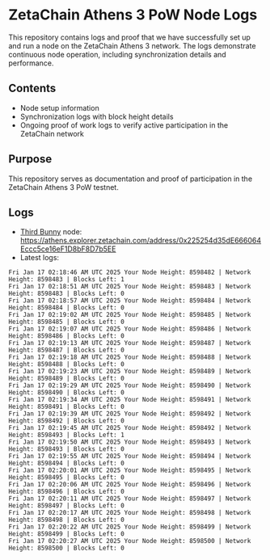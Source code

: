 # ZetaChain Athens 3 PoW Node Logs
This repository contains logs and proof that we have successfully set up and run a node on the ZetaChain Athens 3 network. The logs demonstrate continuous node operation, including synchronization details and performance.

## Contents
- Node setup information
- Synchronization logs with block height details
- Ongoing proof of work logs to verify active participation in the ZetaChain network

## Purpose
This repository serves as documentation and proof of participation in the ZetaChain Athens 3 PoW testnet.

## Logs

- [Third Bunny](https://thirdbunny.xyz/) node: https://athens.explorer.zetachain.com/address/0x225254d35dE666064Eccc5ce16eF1D8bF8D7b5EE
- Latest logs:
```
Fri Jan 17 02:18:46 AM UTC 2025 Your Node Height: 8598482 | Network Height: 8598483 | Blocks Left: 1
Fri Jan 17 02:18:51 AM UTC 2025 Your Node Height: 8598483 | Network Height: 8598483 | Blocks Left: 0
Fri Jan 17 02:18:57 AM UTC 2025 Your Node Height: 8598484 | Network Height: 8598484 | Blocks Left: 0
Fri Jan 17 02:19:02 AM UTC 2025 Your Node Height: 8598485 | Network Height: 8598485 | Blocks Left: 0
Fri Jan 17 02:19:07 AM UTC 2025 Your Node Height: 8598486 | Network Height: 8598486 | Blocks Left: 0
Fri Jan 17 02:19:13 AM UTC 2025 Your Node Height: 8598487 | Network Height: 8598487 | Blocks Left: 0
Fri Jan 17 02:19:18 AM UTC 2025 Your Node Height: 8598488 | Network Height: 8598488 | Blocks Left: 0
Fri Jan 17 02:19:23 AM UTC 2025 Your Node Height: 8598489 | Network Height: 8598489 | Blocks Left: 0
Fri Jan 17 02:19:29 AM UTC 2025 Your Node Height: 8598490 | Network Height: 8598490 | Blocks Left: 0
Fri Jan 17 02:19:34 AM UTC 2025 Your Node Height: 8598491 | Network Height: 8598491 | Blocks Left: 0
Fri Jan 17 02:19:39 AM UTC 2025 Your Node Height: 8598492 | Network Height: 8598492 | Blocks Left: 0
Fri Jan 17 02:19:45 AM UTC 2025 Your Node Height: 8598492 | Network Height: 8598493 | Blocks Left: 1
Fri Jan 17 02:19:50 AM UTC 2025 Your Node Height: 8598493 | Network Height: 8598493 | Blocks Left: 0
Fri Jan 17 02:19:55 AM UTC 2025 Your Node Height: 8598494 | Network Height: 8598494 | Blocks Left: 0
Fri Jan 17 02:20:01 AM UTC 2025 Your Node Height: 8598495 | Network Height: 8598495 | Blocks Left: 0
Fri Jan 17 02:20:06 AM UTC 2025 Your Node Height: 8598496 | Network Height: 8598496 | Blocks Left: 0
Fri Jan 17 02:20:11 AM UTC 2025 Your Node Height: 8598497 | Network Height: 8598497 | Blocks Left: 0
Fri Jan 17 02:20:17 AM UTC 2025 Your Node Height: 8598498 | Network Height: 8598498 | Blocks Left: 0
Fri Jan 17 02:20:22 AM UTC 2025 Your Node Height: 8598499 | Network Height: 8598499 | Blocks Left: 0
Fri Jan 17 02:20:27 AM UTC 2025 Your Node Height: 8598500 | Network Height: 8598500 | Blocks Left: 0
```

